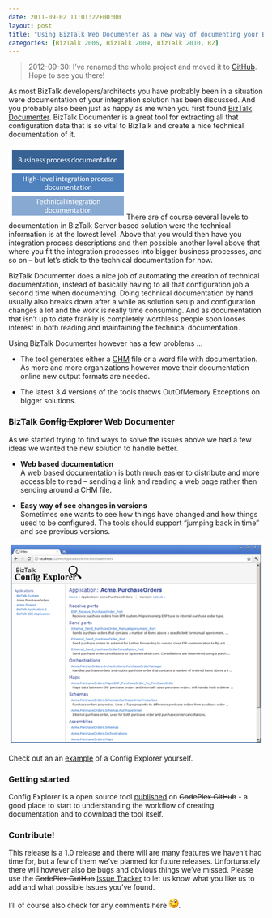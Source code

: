 ```yaml
---
date: 2011-09-02 11:01:22+00:00
layout: post
title: "Using BizTalk Web Documenter as a new way of documenting your BizTalk solutions"
categories: [BizTalk 2006, BizTalk 2009, BizTalk 2010, R2]
---
```


> 2012-09-30: I’ve renamed the whole project and moved it to [GitHub](https://github.com/riha/btswebdoc). Hope to see you there!

As most BizTalk developers/architects you have probably been in a situation were documentation of your integration solution has been discussed. And you probably also been just as happy as me when you first found [BizTalk Documenter](http://biztalkdocumenter.codeplex.com/). BizTalk Documenter is a great tool for extracting all that configuration data that is so vital to BizTalk and create a nice technical documentation of it.

![documentation levels](../assets/2011/09/documentation-levels.png)There are of course several levels to documentation in BizTalk Server based solution were the technical information is at the lowest level. Above that you would then have you integration process descriptions and then possible another level above that where you fit the integration processes into bigger business processes, and so on – but let’s stick to the technical documentation for now.

BizTalk Documenter does a nice job of automating the creation of technical documentation, instead of basically having to all that configuration job a second time when documenting. Doing technical documentation by hand usually also breaks down after a while as solution setup and configuration changes a lot and the work is really time consuming. And as documentation that isn’t up to date frankly is completely worthless people soon looses interest in both reading and maintaining the technical documentation.

Using BizTalk Documenter however has a few problems …
  
  * The tool generates either a [CHM](http://en.wikipedia.org/wiki/Microsoft_Compiled_HTML_Help) file or a word file with documentation. As more and more organizations however move their documentation online new output formats are needed. 
   
  * The latest 3.4 versions of the tools throws OutOfMemory Exceptions on bigger solutions. 

### BizTalk <strike>Config Explorer</strike> Web Documenter ###

As we started trying to find ways to solve the issues above we had a few ideas we wanted the new solution to handle better.

  * **Web based documentation**  
A web based documentation is both much easier to distribute and more accessible to read – sending a link and reading a web page rather then sending around a CHM file. 

  * **Easy way of see changes in versions**  
Sometimes one wants to see how things have changed and how things used to be configured. The tools should support “jumping back in time” and see previous versions. 
 
[![config explorer](../assets/2011/09/config-explorer.png)](http://demo.configexplorer.com/)

Check out an an [example](http://demo.btswebdoc.com) of a Config Explorer yourself.

### Getting started ###

Config Explorer is a open source tool [published](https://github.com/riha/btswebdoc) on <strike>CodePlex GitHub</strike> - a good place to start to understanding the workflow of creating documentation and to download the tool itself.

### Contribute! ###

This release is a 1.0 release and there will are many features we haven’t had time for, but a few of them we’ve planned for future releases. Unfortunately there will however also be bugs and obvious things we’ve missed. Please use the <strike>CodePlex GutHub</strike> [Issue Tracker](https://github.com/riha/btswebdoc/issues) to let us know what you like us to add and what possible issues you’ve found.

 

I’ll of course also check for any comments here ![Winking smile](../assets/2011/09/wlEmoticon-winkingsmile.png).
